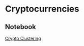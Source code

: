 # Cryptocurrencies

## Notebook

[Crypto Clustering](https://github.com/dwwatson1/Cryptocurrencies/blob/main/Notebooks/crypto_clustering.ipynb)
